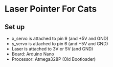 
# Laser Pointer For Cats

## Set up
- x_servo is attached to pin 9 (and +5V and GND)
- y_servo is attached to pin 6 (and +5V and GND)
- Laser is attached to 3V or 5V (and GND)
- Board: Arduino Nano
- Processor: Atmega328P (Old Bootloader)